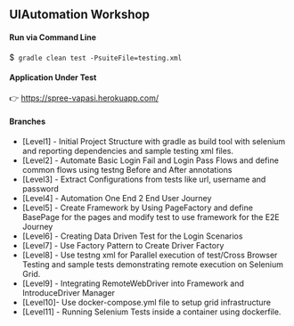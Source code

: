  ## UIAutomation Workshop 

#### Run via Command Line

 $` gradle clean test -PsuiteFile=testing.xml` 

#### Application Under Test
:point_right: https://spree-vapasi.herokuapp.com/


#### Branches
* [Level1] - Initial Project Structure with gradle as build tool with selenium and reporting dependencies and sample testing xml files.
* [Level2] - Automate Basic Login Fail and Login Pass Flows and define common flows using testng Before and After annotations 
* [Level3] - Extract Configurations from tests like url, username and password 
* [Level4] - Automation One End 2 End User Journey
* [Level5] - Create Framework by Using PageFactory and define BasePage for the pages and modify test to use framework for the E2E Journey
* [Level6] - Creating Data Driven Test for the Login Scenarios
* [Level7] - Use Factory Pattern to Create Driver Factory
* [Level8] - Use testng xml for Parallel execution of test/Cross Browser Testing  and sample tests demonstrating remote execution on Selenium Grid. 
* [Level9] - Integrating RemoteWebDriver into Framework and IntroduceDriver Manager
* [Level10]- Use docker-compose.yml file to setup grid infrastructure
* [Level11] - Running Selenium Tests inside a container using dockerfile.
       